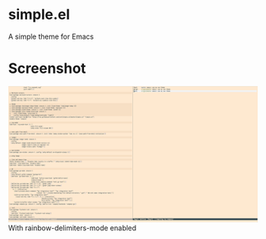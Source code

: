 # simple.el
A simple theme for Emacs

# Screenshot
![Screenshot](screenshot.png)
With rainbow-delimiters-mode enabled
